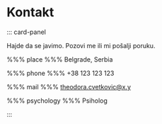# Kontakt

::: card-panel

Hajde da se javimo. Pozovi me ili mi pošalji poruku.

%%% place %%% Belgrade, Serbia

%%% phone %%% +38 123 123 123

%%% mail %%% theodora.cvetkovic@x.y

%%% psychology %%% Psiholog

:::